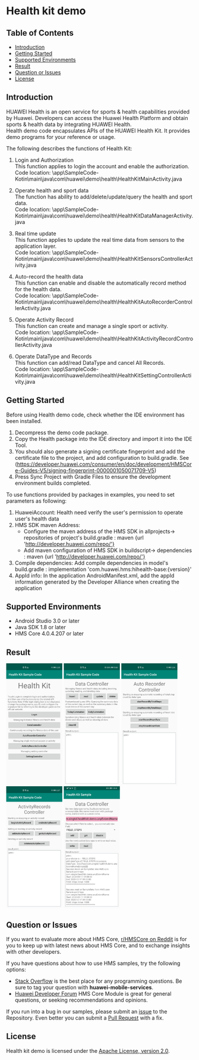 # Health kit demo

## Table of Contents

 * [Introduction](#Introduction)
 * [Getting Started](#getting-started)
 * [Supported Environments](#supported-environments)
 * [Result](#Result)
 * [Question or Issues](#question-or-issues)
 * [License](#License)



## Introduction
HUAWEI Health is an open service for sports & health capabilities provided by Huawei. Developers can access the Huawei Health Platform and obtain sports & health data by integrating HUAWEI Health.   
Health demo code encapsulates APIs of the HUAWEI Health Kit. It provides demo programs for your reference or usage.   

The following describes the functions of Health Kit:  
1)  Login and Authorization  
This function applies to login the account and enable the authorization.  
Code location:  \app\SampleCode-Kotin\main\java\com\huawei\demo\health\HealthKitMainActivity.java   

2)  Operate health and sport data  
The function has ability to add/delete/update/query the health and sport data.  
Code location: \app\SampleCode-Kotin\main\java\com\huawei\demo\health\HealthKitDataManagerActivity.java   
    
3) Real time update  
This function applies to update the real time data from sensors to the application layer.  
Code location:  \app\SampleCode-Kotin\main\java\com\huawei\demo\health\HealthKitSensorsControllerActivity.java   
4) Auto-record the health data  
This function can enable and disable the automatically record method for the health data.  
Code location: \app\SampleCode-Kotin\main\java\com\huawei\demo\health\HealthKitAutoRecorderControllerActivity.java   
    
5) Operate Activity Record   
This function can create and manage a single sport or activity.  
Code location:  \app\SampleCode-Kotin\main\java\com\huawei\demo\health\HealthKitActivityRecordControllerActivity.java   
    
6) Operate DataType and Records  
This function can add/read DataType and cancel All Records.   
Code location:  \app\SampleCode-Kotin\main\java\com\huawei\demo\health\HealthKitSettingControllerActivity.java   

## Getting Started
Before using Health demo code, check whether the IDE environment has been installed. 
1. Decompress the demo code package.    
2. Copy the Health package into the IDE directory and import it into the IDE Tool.
3. You should also generate a signing certificate fingerprint  and add the certificate file to the project, and add configuration to build.gradle. See (https://developer.huawei.com/consumer/en/doc/development/HMSCore-Guides-V5/signing-fingerprint-0000001050071709-V5)
4. Press Sync Project with Gradle Files to ensure the development environment builds completed.

To use functions provided by packages in examples, you need to set parameters as following:
1. HuaweiAccount: Health need verify the user's permission to operate user's health data
2. HMS SDK maven Address:
    * Configure the maven address of the HMS SDK in allprojects-> repositories of project's build.gradle : maven {url 'http://developer.huawei.com/repo/'}
    * Add maven configuration of HMS SDK in buildscript-> dependencies : maven {url 'http://developer.huawei.com/repo/'}
3. Compile dependencies: Add compile dependencies in model's build.gradle : implementation 'com.huawei.hms:hihealth-base:{version}'
4. AppId info: In the application AndroidManifest.xml, add the appId information generated by the Developer Alliance when creating the application

## Supported Environments
* Android Studio 3.0 or later
* Java SDK 1.8 or later
* HMS Core 4.0.4.207 or later


## Result
   <img src="images/result_1.png" width = 30% height = 30%>
   <img src="images/result_2.png" width = 30% height = 30%>
   <img src="images/result_3.png" width = 30% height = 30%>
   <img src="images/result_4.png" width = 30% height = 30%>
   <img src="images/result_5.png" width = 30% height = 30%>
   
## Question or Issues
If you want to evaluate more about HMS Core, [r/HMSCore on Reddit](https://www.reddit.com/r/HMSCore/) is for you to keep up with latest news about HMS Core, and to exchange insights with other developers.

If you have questions about how to use HMS samples, try the following options:
- [Stack Overflow](https://stackoverflow.com/questions/tagged/huawei-mobile-services) is the best place for any programming questions. Be sure to tag your question with 
**huawei-mobile-services**.
- [Huawei Developer Forum](https://forums.developer.huawei.com/forumPortal/en/home?fid=0101187876626530001) HMS Core Module is great for general questions, or seeking recommendations and opinions.

If you run into a bug in our samples, please submit an [issue](https://github.com/HMS-Core/hms-health-demo/issues) to the Repository. Even better you can submit a [Pull Request](https://github.com/HMS-Core/hms-health-demo/pulls) with a fix.
	
##  License
   Health kit demo is licensed under the [Apache License, version 2.0](http://www.apache.org/licenses/LICENSE-2.0).
   
